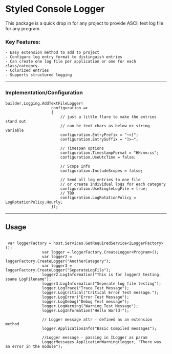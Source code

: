 # Styled Console Logger

This package is a quick drop in for any project to provide ASCII text log file for any program.

### Key Features:

    - Easy extension method to add to project
    - Configure log entry format to distinguish entries
    - Can create one log file per application or one for each class/category.
    - Colorized entries
    - Supports structured logging


---

### Implementation/Configuration
```  
builder.Logging.AddTextFileLogger(
                    configuration =>
                    {
                        // just a little flare to make the entries stand out
                        // can be text chars as below or string variable
                        configuration.EntryPrefix = "~<[";
                        configuration.EntrySuffix = "]>~";

                        // Timespan options
                        configuration.TimestampFormat = "HH:mm:ss";
                        configuration.UseUtcTime = false;

                        // Scope info
                        configuration.IncludeScopes = false;

                        // Send all log entries to one file
                        // or create individual logs for each category
                        configuration.UseSingleLogFile = true;
                        // TBD
                        configuration.LogRotationPolicy = LogRotationPolicy.Hourly;
                    });  
```


---
##  Usage

```

 var loggerFactory = host.Services.GetRequiredService<ILoggerFactory>();
                var logger = loggerFactory.CreateLogger<Program>();
                var logger2 = loggerFactory.CreateLogger("AnotherCategory");
                var logger3 = loggerFactory.CreateLogger("SeperateLogFile");
                logger2.LogInformation("This is for logger2 testing. ssame LogFilename");
                logger3.LogInformation("Seperate log file testing");
                logger.LogTrace("Trace Test Message");
                logger.LogCritical("Critical Error Test message.");
                logger.LogError("Error Test Message");
                logger.LogDebug("Debug Test message");
                logger.LogWarning("Warning Test Message");
                logger.LogInformation("Hello World!");

                // Logger message attr - defined as an extension method
                logger.ApplicationInfo("Basic Compiled messages");

                //Logger message - passing in ILogger as param
                LoggerMessages.ApplicationWarning(logger, "There was an error in the module");

```

